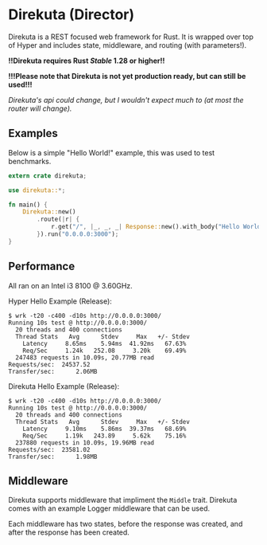 # Direkuta (Director)

Direkuta is a REST focused web framework for Rust. It is wrapped over top of Hyper and includes state, middleware, and routing (with parameters!).

**!!Direkuta requires Rust *Stable* 1.28 or higher!!**

**!!!Please note that Direkuta is not yet production ready, but can still be used!!!**

*Direkuta's api could change, but I wouldn't expect much to (at most the router will change).*

## Examples

Below is a simple "Hello World!" example, this was used to test benchmarks.

```rust
extern crate direkuta;

use direkuta::*;

fn main() {
    Direkuta::new()
        .route(|r| {
            r.get("/", |_, _, _| Response::new().with_body("Hello World!"));
        }).run("0.0.0.0:3000");
}
```

## Performance

All ran on an Intel i3 8100 @ 3.60GHz.

Hyper Hello Example (Release):

```console
$ wrk -t20 -c400 -d10s http://0.0.0.0:3000/
Running 10s test @ http://0.0.0.0:3000/
  20 threads and 400 connections
  Thread Stats   Avg      Stdev     Max   +/- Stdev
    Latency     8.65ms    5.94ms  41.92ms   67.63%
    Req/Sec     1.24k   252.08     3.20k    69.49%
  247483 requests in 10.09s, 20.77MB read
Requests/sec:  24537.52
Transfer/sec:      2.06MB
```

Direkuta Hello Example (Release):

```console
$ wrk -t20 -c400 -d10s http://0.0.0.0:3000/
Running 10s test @ http://0.0.0.0:3000/
  20 threads and 400 connections
  Thread Stats   Avg      Stdev     Max   +/- Stdev
    Latency     9.10ms    5.86ms  39.37ms   68.69%
    Req/Sec     1.19k   243.89     5.62k    75.16%
  237880 requests in 10.09s, 19.96MB read
Requests/sec:  23581.02
Transfer/sec:      1.98MB
```

## Middleware

Direkuta supports middleware that impliment the `Middle` trait. Direkuta comes with an example Logger middleware that can be used.

Each middleware has two states, before the response was created, and after the response has been created.
